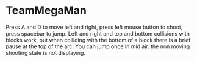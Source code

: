 # TeamMegaMan
Press A and D to move left and right, press left mouse button to shoot, press spacebar to jump. Left and right and top and bottom collisions with blocks work, but when colliding with the bottom of a block there is a brief pause at the top of the arc. You can jump once in mid air. the non moving shooting state is not displaying. 
